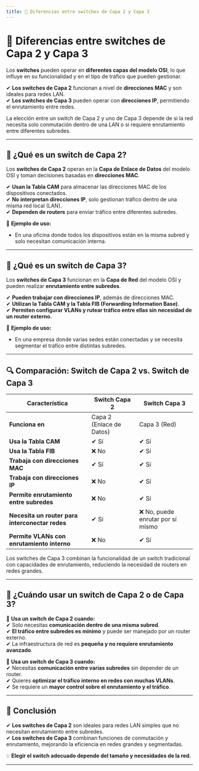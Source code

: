 ```yaml
---
title: 🔀 Diferencias entre switches de Capa 2 y Capa 3
---
```


# 🔀 Diferencias entre switches de Capa 2 y Capa 3

Los **switches** pueden operar en **diferentes capas del modelo OSI**, lo que influye en su funcionalidad y en el tipo de tráfico que pueden gestionar.  

✔ **Los switches de Capa 2** funcionan a nivel de **direcciones MAC** y son ideales para redes LAN.  
✔ **Los switches de Capa 3** pueden operar con **direcciones IP**, permitiendo el enrutamiento entre redes.  

<div class="custom-quote"> La elección entre un switch de Capa 2 y uno de Capa 3 depende de si la red necesita solo conmutación dentro de una LAN o si requiere enrutamiento entre diferentes subredes.</div>

---

## 📌 ¿Qué es un switch de Capa 2?

Los **switches de Capa 2** operan en la **Capa de Enlace de Datos** del modelo OSI y toman decisiones basadas en **direcciones MAC**.

✔ **Usan la Tabla CAM** para almacenar las direcciones MAC de los dispositivos conectados.  
✔ **No interpretan direcciones IP**, solo gestionan tráfico dentro de una misma red local (LAN).  
✔ **Dependen de routers** para enviar tráfico entre diferentes subredes.  

🔹 **Ejemplo de uso:**  
   - En una oficina donde todos los dispositivos están en la misma subred y solo necesitan comunicación interna.  

---

## 📌 ¿Qué es un switch de Capa 3?

Los **switches de Capa 3** funcionan en la **Capa de Red** del modelo OSI y pueden realizar **enrutamiento entre subredes**.  

✔ **Pueden trabajar con direcciones IP**, además de direcciones MAC.  
✔ **Utilizan la Tabla CAM y la Tabla FIB (Forwarding Information Base)**.  
✔ **Permiten configurar VLANs y rutear tráfico entre ellas sin necesidad de un router externo.**  

🔹 **Ejemplo de uso:**  
   - En una empresa donde varias sedes están conectadas y se necesita segmentar el tráfico entre distintas subredes.  

---

## 🔍 Comparación: Switch de Capa 2 vs. Switch de Capa 3

| Característica | Switch Capa 2 | Switch Capa 3 |
|--------------|--------------|--------------|
| **Funciona en** | Capa 2 (Enlace de Datos) | Capa 3 (Red) |
| **Usa la Tabla CAM** | ✔ Sí | ✔ Sí |
| **Usa la Tabla FIB** | ❌ No | ✔ Sí |
| **Trabaja con direcciones MAC** | ✔ Sí | ✔ Sí |
| **Trabaja con direcciones IP** | ❌ No | ✔ Sí |
| **Permite enrutamiento entre subredes** | ❌ No | ✔ Sí |
| **Necesita un router para interconectar redes** | ✔ Sí | ❌ No, puede enrutar por sí mismo |
| **Permite VLANs con enrutamiento interno** | ❌ No | ✔ Sí |

<div class="custom-quote"> Los switches de Capa 3 combinan la funcionalidad de un switch tradicional con capacidades de enrutamiento, reduciendo la necesidad de routers en redes grandes.</div>

---

## 📌 ¿Cuándo usar un switch de Capa 2 o de Capa 3?

🔹 **Usa un switch de Capa 2 cuando:**  
✔ Solo necesitas **comunicación dentro de una misma subred**.  
✔ **El tráfico entre subredes es mínimo** y puede ser manejado por un router externo.  
✔ La infraestructura de red es **pequeña y no requiere enrutamiento avanzado**.  

🔹 **Usa un switch de Capa 3 cuando:**  
✔ Necesitas **comunicación entre varias subredes** sin depender de un router.  
✔ Quieres **optimizar el tráfico interno en redes con muchas VLANs**.  
✔ Se requiere un **mayor control sobre el enrutamiento y el tráfico**.  

---

## 📌 Conclusión

✔ **Los switches de Capa 2** son ideales para redes LAN simples que no necesitan enrutamiento entre subredes.  
✔ **Los switches de Capa 3** combinan funciones de conmutación y enrutamiento, mejorando la eficiencia en redes grandes y segmentadas.  

💡 **Elegir el switch adecuado depende del tamaño y necesidades de la red.**  

---